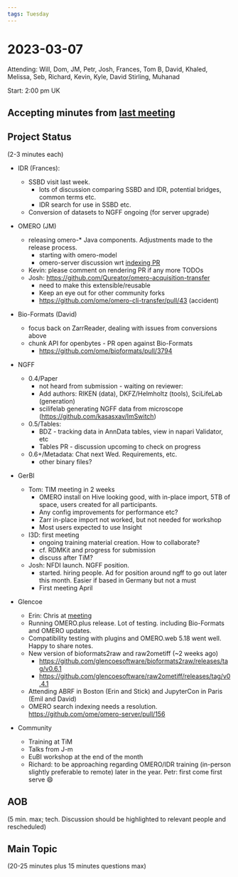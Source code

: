 ```yaml
---
tags: Tuesday
---
```


# 2023-03-07

Attending: Will, Dom, JM, Petr, Josh, Frances, Tom B, David, Khaled, Melissa, Seb, Richard, Kevin, Kyle, David Stirling, Muhanad

Start: 2:00 pm UK

## Accepting minutes from [last meeting](https://github.com/ome/meeting-minutes)

## Project Status

(2-3 minutes each)

- IDR (Frances):
    - SSBD visit last week.
        - lots of discussion comparing SSBD and IDR, potential bridges, common terms etc.
        - IDR search for use in SSBD etc.
    - Conversion of datasets to NGFF ongoing (for server upgrade)

- OMERO (JM)
  - releasing omero-* Java components. Adjustments made to the release process. 
      - starting with omero-model
      - omero-server discussion wrt [indexing PR](https://github.com/ome/omero-server/pull/156)
  - Kevin: please comment on rendering PR if any more TODOs
  - Josh: https://github.com/Qureator/omero-acquisition-transfer
      - need to make this extensible/reusable
      - Keep an eye out for other community forks
      - https://github.com/ome/omero-cli-transfer/pull/43 (accident)

- Bio-Formats (David)
    - focus back on ZarrReader, dealing with issues from conversions above
    - chunk API for openbytes - PR open against Bio-Formats 
      - https://github.com/ome/bioformats/pull/3794

- NGFF
  - 0.4/Paper
      - not heard from submission - waiting on reviewer: 
      - Add authors: RIKEN (data), DKFZ/Helmholtz (tools), SciLifeLab (generation)
      - scilifelab generating NGFF data from microscope (https://github.com/kasasxav/ImSwitch)
  - 0.5/Tables: 
      - BDZ - tracking data in AnnData tables, view in napari Validator, etc
      - Tables PR - discussion upcoming to check on progress
  - 0.6+/Metadata: Chat next Wed. Requirements, etc.
      - other binary files?

- GerBI
  - Tom: TIM meeting in 2 weeks
      - OMERO install on Hive looking good, with in-place import, 5TB of space, users created for all participants.
      - Any config improvements for performance etc?
      - Zarr in-place import not worked, but not needed for workshop
      - Most users expected to use Insight
  - I3D: first meeting
      - ongoing training material creation. How to collaborate?
      - cf. RDMKit and progress for submission
      - discuss after TiM?
  - Josh: NFDI launch. NGFF position.
      - started. hiring people. Ad for position around ngff to go out later this month. Easier if based in Germany but not a must
      - First meeting April

- Glencoe
  - Erin: Chris at [meeting](https://www.eventbrite.co.uk/e/data-to-early-diagnosis-precision-medicine-centres-of-excellence-showcase-tickets-418790562847)
  - Running OMERO.plus release. Lot of testing. including Bio-Formats and OMERO updates.
  - Compatibility testing with plugins and OMERO.web 5.18 went well. Happy to share notes.
  - New version of bioformats2raw and raw2ometiff (~2 weeks ago)
      - https://github.com/glencoesoftware/bioformats2raw/releases/tag/v0.6.1
      - https://github.com/glencoesoftware/raw2ometiff/releases/tag/v0.4.1
  - Attending ABRF in Boston (Erin and Stick) and JupyterCon in Paris (Emil and David)
  - OMERO search indexing needs a resolution. https://github.com/ome/omero-server/pull/156

- Community
  - Training at TiM
  - Talks from J-m
  - EuBI workshop at the end of the month
  - Richard: to be approaching regarding OMERO/IDR training (in-person slightly preferable to remote) later in the year. Petr: first come first serve :smile:

## AOB

(5 min. max; tech. Discussion should be highlighted to relevant people and rescheduled)

## Main Topic

(20-25 minutes plus 15 minutes questions max)
